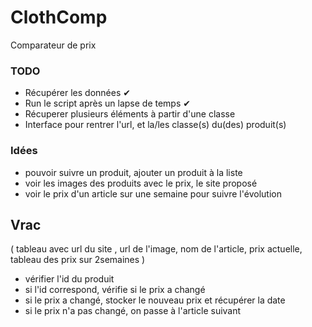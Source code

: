 # ClothComp
Comparateur de prix

### TODO

- Récupérer les données ✔
- Run le script après un lapse de temps ✔
- Récuperer plusieurs éléments à partir d'une classe
- Interface pour rentrer l'url, et la/les classe(s) du(des) produit(s)


### Idées 

- pouvoir suivre un produit, ajouter un produit à la liste 
- voir les images des produits avec le prix, le site proposé
- voir le prix d'un article sur une semaine pour suivre l'évolution


## Vrac


( tableau avec url du site , url de l'image, nom de l'article, prix actuelle, tableau des prix sur 2semaines ) 

- vérifier l'id du produit
- si l'id correspond, vérifie si le prix a changé 
- si le prix a changé, stocker le nouveau prix et récupérer la date
- si le prix n'a pas changé, on passe à l'article suivant 
